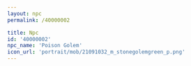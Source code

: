 ```yaml
---
layout: npc
permalink: /40000002

title: Npc
id: '40000002'
npc_name: 'Poison Golem'
icon_url: 'portrait/mob/21091032_m_stonegolemgreen_p.png'
---
```

